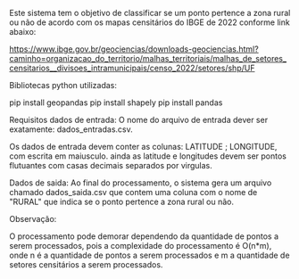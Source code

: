 Este sistema tem o objetivo de classificar se um ponto pertence a zona rural ou não
de acordo com os mapas censitários do IBGE de 2022 conforme link abaixo:

https://www.ibge.gov.br/geociencias/downloads-geociencias.html?caminho=organizacao_do_territorio/malhas_territoriais/malhas_de_setores_censitarios__divisoes_intramunicipais/censo_2022/setores/shp/UF

Bibliotecas python utilizadas:

pip install geopandas
pip install shapely
pip install pandas

Requisitos dados de entrada:
O nome do arquivo de entrada dever ser exatamente: dados_entradas.csv.

Os dados de entrada devem conter as colunas: LATITUDE ; LONGITUDE, com escrita em maiusculo.
ainda as latitude e longitudes devem ser pontos flutuantes com casas decimais separados por virgulas.

Dados de saida:
Ao final do processamento, o sistema gera um arquivo chamado dados_saida.csv que contem
uma coluna com o nome de "RURAL" que indica se o ponto pertence a zona rural ou não.

Observação:

O processamento pode demorar dependendo da quantidade de pontos a serem processados, pois
a complexidade do processamento é O(n*m), onde n é a quantidade de pontos a serem processados e m
a quantidade de setores censitários a serem processados.